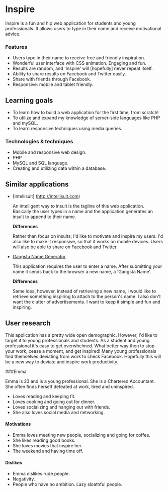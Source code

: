 # Inspire 

Inspire is a fun and hip web application for students and young professionals. 
It allows users to type in their name and receive motivational advice.

### Features
- Users type in their name to receive free and friendly inspiration.
- Wonderful user interface with CSS animation. Engaging and fun.
- Results are random, and 'Inspire' will [hopefully] never repeat itself.
- Ability to share results on Facebook and Twitter easily.
- Share with friends through Facebook.
- Responsive: mobile and tablet friendly.

## Learning goals
- To learn how to build a web application for the first time, from scratch!
- To utilize and expand my knowledge of server-side languages like PHP and mySQL.
- To learn responsive techniques using media queries. 

### Technologies & techniques

- Mobile and responsive web design.
- PHP
- MySQL and SQL language.
- Creating and utilizing data within a database.

## Similar applications

- [Intellisult] (http://intellisult.com) 

	An intelligent way to insult is the tagline of this web application.
	Basically the user types in a name and the application generates an insult to append to their name.
	
	**Differences**
	
	Rather than focus on insults; I'd like to motivate and inspire my users.
	I'd also like to make it responsive, so that it works on mobile devices.
	Users will also be able to share on Facebook and Twitter.
	
- [Gangsta Name Generator](http://gangstaname.com/)

	This application requires the user to enter a name. After submitting your name it sends back to the browser a new name, a 'Gangsta Name'.
	
	**Differences**
	
	Same idea, however, instead of retrieving a new name, I would like to retrieve something inspiring to attach to the person's name.
	I also don't want the clutter of advertisements. I want to keep it simple and fun and inspiring.

	
## User research

This application has a pretty wide open demographic. However, I'd like to target it to young professionals and students.
As a student and young professional it's easy to get overwhelmed. What better way then to stop your work, cease a moment, and get inspired!
Many young professionals find themselves deviating from work to check Facebook. Hopefully this will be a new way to deviate and inspire work productivity.

###Emma

Emma is 23 and is a young professional. She is a Chartered Accountant. She often finds herself defeated at work, tired and uninspired. 

- Loves reading and keeping fit.
- Loves cooking and going out for dinner.
- Loves socializing and hanging out with friends.
- She also loves social media and networking.

#### Motivations

- Emma loves meeting new people, socializing and going for coffee.
- She likes reading good books.
- She loves movies that inspire her.
- The weekend and having time off.

#### Dislikes

- Emma dislikes rude people.
- Negativity.
- People who have no ambition. Lazy sloathful people.